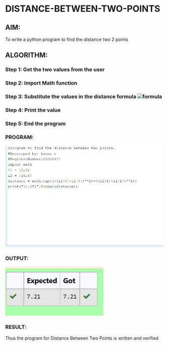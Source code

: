 # DISTANCE-BETWEEN-TWO-POINTS

## AIM:
To write a python program to find the distance two 2 points
## ALGORITHM:
### Step 1: Get the two values from the user
### Step 2: Import Math function
### Step 3: Substitute the values in the distance formula  ![formula](formula.JPG)
### Step 4: Print the value
### Step 5: End the program
### PROGRAM:
  
    

 ![image](program.png)
  


### OUTPUT:
 ![image](output.png)


### RESULT:
 Thus the program for Distance Between Two Points is written and verified

